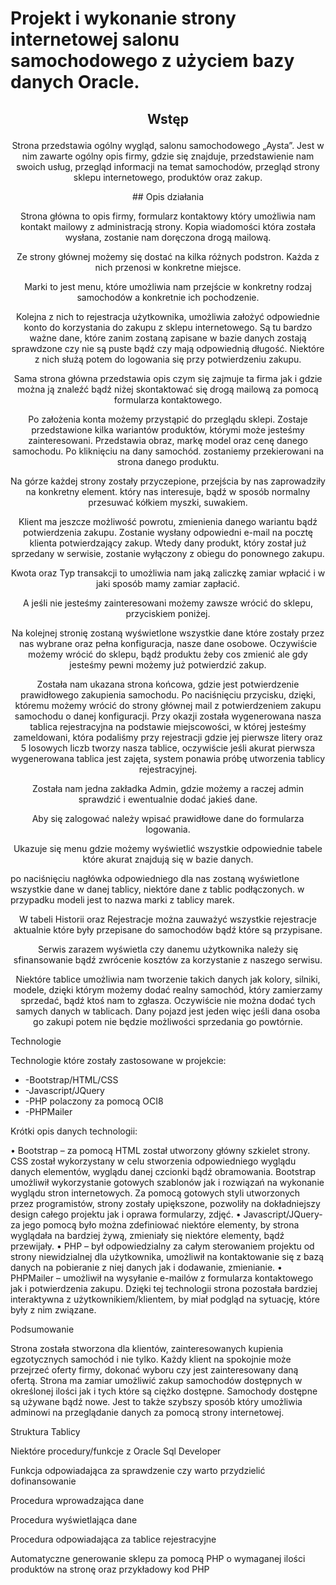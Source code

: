 # Projekt i wykonanie strony internetowej salonu samochodowego z użyciem bazy danych Oracle.
## <p align="center"> Wstęp</p>
 <p align="center">
Strona przedstawia ogólny wygląd, salonu samochodowego „Aysta”.
Jest w nim zawarte ogólny opis firmy, gdzie się znajduje, przedstawienie nam swoich usług, przegląd informacji na temat samochodów, przegląd strony sklepu internetowego, produktów oraz zakup.
</p>
 


 
 <p align="center">
    ## Opis działania
</p>
 <p align="center">
Strona główna to opis firmy, formularz kontaktowy który umożliwia nam kontakt mailowy z administracją strony. Kopia wiadomości która została wysłana, zostanie nam doręczona drogą mailową.
 </p>
  <p align="center">
Ze strony głównej możemy się dostać na kilka różnych podstron. Każda z nich przenosi w konkretne miejsce.
  </p>
 
  <p align="center">
Marki to jest menu, które umożliwia nam przejście w konkretny rodzaj samochodów a konkretnie ich pochodzenie.
    </p>
 
  <p align="center">
Kolejna z nich to rejestracja użytkownika, umożliwia założyć odpowiednie konto do korzystania do zakupu z sklepu internetowego. Są tu bardzo ważne dane, które zanim zostaną zapisane w bazie danych zostają sprawdzone czy nie są puste bądź czy mają odpowiednią długość. Niektóre z nich służą potem do logowania się przy potwierdzeniu zakupu.
  </p>
 
 
 <p align="center">
Sama strona główna przedstawia opis czym się zajmuje ta firma jak i gdzie można ją znaleźć bądź niżej skontaktować się drogą mailową za pomocą formularza kontaktowego.
  </p>
 
 <p align="center">
 Po założenia konta możemy przystąpić do przeglądu sklepi. Zostaje przedstawione kilka wariantów produktów, którymi może jesteśmy zainteresowani. Przedstawia obraz, markę model oraz cenę danego samochodu. Po kliknięciu na dany samochód. zostaniemy przekierowani na strona danego produktu.
 </p>
 
 <p align="center">
Na górze każdej strony zostały przyczepione, przejścia by nas zaprowadziły na konkretny element. który nas interesuje, bądź w sposób normalny przesuwać kółkiem myszki, suwakiem.
 </p>
 
 
 <p align="center">
Klient ma jeszcze możliwość powrotu, zmienienia danego wariantu bądź potwierdzenia zakupu. Zostanie wysłany odpowiedni e-mail na pocztę klienta potwierdzający zakup. Wtedy dany produkt, który został już sprzedany w serwisie, zostanie wyłączony z obiegu do ponownego zakupu.
  </p>
 
 

 <p align="center">
Kwota oraz Typ transakcji to umożliwia nam jaką zaliczkę zamiar wpłacić i w jaki sposób mamy zamiar zapłacić.
  </p>
 
  <p align="center">
A jeśli nie jesteśmy zainteresowani możemy zawsze wrócić do sklepu, przyciskiem poniżej.  
    </p>
 
  <p align="center">
Na kolejnej stronię zostaną wyświetlone wszystkie dane które zostały przez nas wybrane oraz pełna konfiguracja, nasze dane osobowe. 
Oczywiście możemy wrócić do sklepu, bądź produktu żeby cos zmienić ale gdy jesteśmy pewni możemy już potwierdzić zakup.
  </p>
 
 <p align="center">
Została nam ukazana strona końcowa, gdzie jest potwierdzenie prawidłowego zakupienia samochodu. Po naciśnięciu przycisku, dzięki, któremu możemy wrócić do strony głównej mail z potwierdzeniem zakupu samochodu o danej konfiguracji.  Przy okazji została wygenerowana nasza tablica rejestracyjna na podstawie miejscowości, w której jesteśmy zameldowani, która podaliśmy przy rejestracji gdzie jej pierwsze litery oraz 5 losowych liczb tworzy nasza tablice, oczywiście jeśli akurat pierwsza wygenerowana tablica jest zajęta, system ponawia próbę utworzenia tablicy rejestracyjnej.
  </p>
 
 
 <p align="center">
Została nam jedna zakładka Admin, gdzie możemy a raczej admin sprawdzić i ewentualnie dodać jakieś dane. 
  </p>
 
  <p align="center">
Aby się zalogować należy wpisać prawidłowe dane do formularza logowania.
    </p>
 
 <p align="center">
Ukazuje się menu gdzie możemy wyświetlić wszystkie odpowiednie tabele które akurat znajdują się w bazie danych. 
  </p>
 

 <p align="center">

 po naciśnięciu nagłówka odpowiedniego dla nas zostaną wyświetlone wszystkie dane w danej tablicy, niektóre dane z tablic podłączonych. w przypadku modeli jest to nazwa marki z tablicy marek.
  </p>
 
  <p align="center">
W tabeli Historii oraz Rejestracje można zauważyć wszystkie rejestracje aktualnie które były przepisane do samochodów bądź które są przypisane.
 </p>
 


 


 
 
 
 <p align="center">
Serwis zarazem wyświetla czy danemu użytkownika należy się sfinansowanie bądź zwrócenie kosztów za korzystanie z naszego serwisu.

 <p align="center">
Niektóre tablice umożliwia nam tworzenie takich danych jak kolory, silniki, modele, dzięki którym możemy dodać realny samochód, który zamierzamy sprzedać, bądź ktoś nam to zgłasza. Oczywiście nie można dodać tych samych danych w tablicach. Dany pojazd jest jeden więc jeśli dana osoba go zakupi potem nie będzie możliwości sprzedania go powtórnie.

 Technologie

Technologie które zostały zastosowane w projekcie:

*	-Bootstrap/HTML/CSS
*	-Javascript/JQuery
*	-PHP polaczony za pomocą OCI8
*	-PHPMailer











Krótki opis danych technologii:

•	Bootstrap – za pomocą HTML został utworzony główny szkielet strony. CSS został wykorzystany w celu stworzenia odpowiedniego wyglądu danych elementów, wyglądu danej czcionki bądź obramowania. Bootstrap umożliwił wykorzystanie gotowych szablonów jak i rozwiązań na wykonanie wyglądu stron internetowych. Za pomocą gotowych styli utworzonych przez programistów, strony zostały upiększone, pozwoliły na dokładniejszy design całego projektu jak i oprawa formularzy, zdjęć.
•	Javascript/JQuery- za jego pomocą było można zdefiniować niektóre elementy, by strona wyglądała na bardziej żywą, zmieniały się niektóre elementy, bądź przewijały. 
•	PHP – był odpowiedzialny za całym sterowaniem projektu od strony niewidzialnej dla użytkownika, umożliwił na kontaktowanie się z bazą danych na pobieranie z niej danych jak i dodawanie, zmienianie.
•	PHPMailer – umożliwił na wysyłanie e-mailów z formularza kontaktowego jak i potwierdzenia zakupu. Dzięki tej technologii strona pozostała bardziej interaktywna z użytkownikiem/klientem, by miał podgląd na sytuację, które były z nim związane.


Podsumowanie

Strona została stworzona dla klientów, zainteresowanych kupienia egzotycznych samochód i nie tylko. Każdy klient na spokojnie może przejrzeć oferty firmy, dokonać wyboru czy jest zainteresowany daną ofertą.
Strona ma zamiar umożliwić zakup samochodów dostępnych w określonej ilości jak i tych które są ciężko dostępne. Samochody dostępne są używane bądź nowe. Jest to także szybszy sposób który umożliwia adminowi na przeglądanie danych za pomocą strony internetowej.

Struktura Tablicy
 
Niektóre procedury/funkcje z Oracle Sql Developer






Funkcja odpowiadająca za sprawdzenie czy warto przydzielić dofinansowanie
 
Procedura wprowadzająca dane
 
Procedura wyświetlająca dane
 
Procedura odpowiadająca za tablice rejestracyjne
 
Automatyczne generowanie sklepu za pomocą PHP o wymaganej ilości produktów na stronę oraz przykładowy kod PHP
 
 


